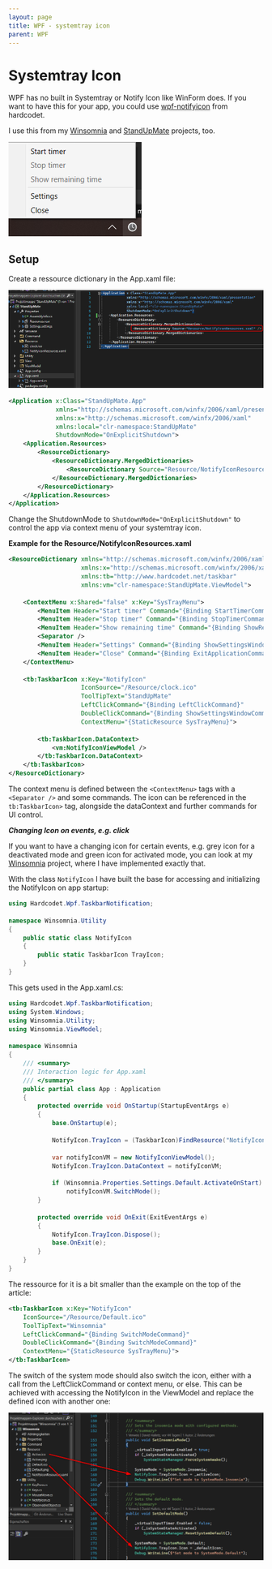```yaml
---
layout: page
title: WPF - systemtray icon
parent: WPF
---
```


# Systemtray Icon

WPF has no built in Systemtray or Notify Icon like WinForm does. If you want to have this for your app, you could use [wpf-notifyicon](https://github.com/hardcodet/wpf-notifyicon) from hardcodet.

I use this from my [Winsomnia](https://github.com/Skjoldrun/Winsomnia) and [StandUpMate](https://github.com/Skjoldrun/StandUpMate) projects, too.

![StandUpMate Systemtray Icon](/assets/images/coding/wpf/startup-exit/system-tray-menu.png)


## Setup

Create a ressource dictionary in the App.xaml file:

![StandUpMate Systemtray Icon](/assets/images/coding/wpf/systemtray-icon/ressourcedic-app.xaml.png)

```xml
<Application x:Class="StandUpMate.App"
             xmlns="http://schemas.microsoft.com/winfx/2006/xaml/presentation"
             xmlns:x="http://schemas.microsoft.com/winfx/2006/xaml"
             xmlns:local="clr-namespace:StandUpMate"
             ShutdownMode="OnExplicitShutdown">
    <Application.Resources>
        <ResourceDictionary>
            <ResourceDictionary.MergedDictionaries>
                <ResourceDictionary Source="Resource/NotifyIconResources.xaml" />
            </ResourceDictionary.MergedDictionaries>
        </ResourceDictionary>
    </Application.Resources>
</Application>
```

Change the ShutdownMode to `ShutdownMode="OnExplicitShutdown"` to control the app via context menu of your systemtray icon. 


**Example for the Resource/NotifyIconResources.xaml**

```xml
<ResourceDictionary xmlns="http://schemas.microsoft.com/winfx/2006/xaml/presentation"
                    xmlns:x="http://schemas.microsoft.com/winfx/2006/xaml"
                    xmlns:tb="http://www.hardcodet.net/taskbar"
                    xmlns:vm="clr-namespace:StandUpMate.ViewModel">

    <ContextMenu x:Shared="false" x:Key="SysTrayMenu">
        <MenuItem Header="Start timer" Command="{Binding StartTimerCommand}" />
        <MenuItem Header="Stop timer" Command="{Binding StopTimerCommand}" />
        <MenuItem Header="Show remaining time" Command="{Binding ShowRemainingTimeCommand}" />
        <Separator />
        <MenuItem Header="Settings" Command="{Binding ShowSettingsWindowCommand}" />
        <MenuItem Header="Close" Command="{Binding ExitApplicationCommand}" />
    </ContextMenu>

    <tb:TaskbarIcon x:Key="NotifyIcon"
                    IconSource="/Resource/clock.ico"
                    ToolTipText="StandUpMate"
                    LeftClickCommand="{Binding LeftClickCommand}"
                    DoubleClickCommand="{Binding ShowSettingsWindowCommand}"
                    ContextMenu="{StaticResource SysTrayMenu}">

        <tb:TaskbarIcon.DataContext>
            <vm:NotifyIconViewModel />
        </tb:TaskbarIcon.DataContext>
    </tb:TaskbarIcon>
</ResourceDictionary>
```

The context menu is defined between the `<ContextMenu>` tags with a `<Separator />` and some commands. The icon can be referenced in the `tb:TaskbarIcon>` tag, alongside the dataContext and further commands for UI control.


***Changing Icon on events, e.g. click***

If you want to have a changing icon for certain events, e.g. grey icon for a deactivated mode and green icon for activated mode, you can look at my [Winsomnia](https://github.com/Skjoldrun/Winsomnia) project, where I have implemented exactly that.

With the class `NotifyIcon` I have built the base for accessing and initializing the NotifyIcon on app startup:

```csharp
using Hardcodet.Wpf.TaskbarNotification;

namespace Winsomnia.Utility
{
    public static class NotifyIcon
    {
        public static TaskbarIcon TrayIcon;
    }
}
```

This gets used in the App.xaml.cs:

```csharp
using Hardcodet.Wpf.TaskbarNotification;
using System.Windows;
using Winsomnia.Utility;
using Winsomnia.ViewModel;

namespace Winsomnia
{
    /// <summary>
    /// Interaction logic for App.xaml
    /// </summary>
    public partial class App : Application
    {
        protected override void OnStartup(StartupEventArgs e)
        {
            base.OnStartup(e);

            NotifyIcon.TrayIcon = (TaskbarIcon)FindResource("NotifyIcon");

            var notifyIconVM = new NotifyIconViewModel();
            NotifyIcon.TrayIcon.DataContext = notifyIconVM;

            if (Winsomnia.Properties.Settings.Default.ActivateOnStart)
                notifyIconVM.SwitchMode();
        }

        protected override void OnExit(ExitEventArgs e)
        {
            NotifyIcon.TrayIcon.Dispose();
            base.OnExit(e);
        }
    }
}
```

The ressource for it is a bit smaller than the example on the top of the article:

```xml
<tb:TaskbarIcon x:Key="NotifyIcon"
    IconSource="/Resource/Default.ico"
    ToolTipText="Winsomnia"
    LeftClickCommand="{Binding SwitchModeCommand}"
    DoubleClickCommand="{Binding SwitchModeCommand}"
    ContextMenu="{StaticResource SysTrayMenu}">
</tb:TaskbarIcon>
```

The switch of the system mode should also switch the icon, either with a call from the LeftClickCommand or context menu, or else. This can be achieved with accessing the NotifyIcon in the ViewModel and replace the defined icon with another one:

![StandUpMate Systemtray Icon](/assets/images/coding/wpf/systemtray-icon/change-icon.png)


